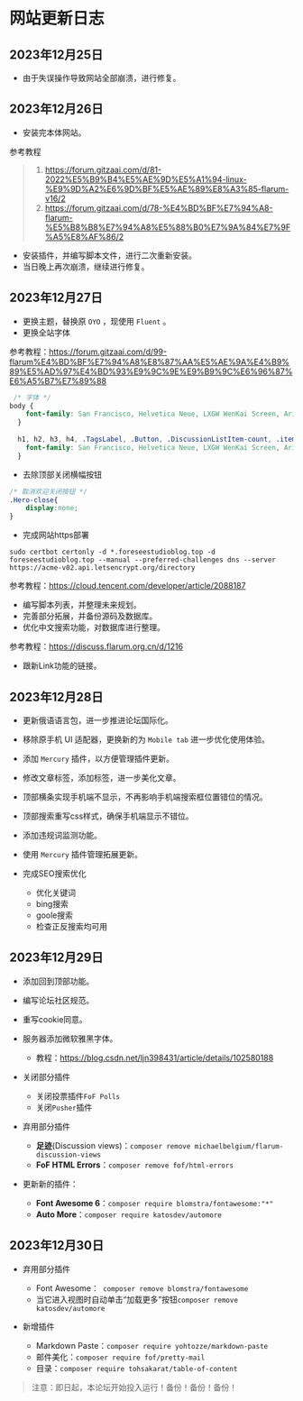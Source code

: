 # 网站更新日志

## 2023年12月25日

- 由于失误操作导致网站全部崩溃，进行修复。

## 2023年12月26日

- 安装完本体网站。

参考教程

> 1. https://forum.gitzaai.com/d/81-2022%E5%B9%B4%E5%AE%9D%E5%A1%94-linux-%E9%9D%A2%E6%9D%BF%E5%AE%89%E8%A3%85-flarum-v16/2
> 2. https://forum.gitzaai.com/d/78-%E4%BD%BF%E7%94%A8-flarum-%E5%B8%B8%E7%94%A8%E5%88%B0%E7%9A%84%E7%9F%A5%E8%AF%86/2

- 安装插件，并编写脚本文件，进行二次重新安装。
- 当日晚上再次崩溃，继续进行修复。

## 2023年12月27日

- 更换主题，替换原 `OYO` ，现使用 `Fluent` 。
- 更换全站字体 

参考教程：https://forum.gitzaai.com/d/99-flarum%E4%BD%BF%E7%94%A8%E8%87%AA%E5%AE%9A%E4%B9%89%E5%AD%97%E4%BD%93%E9%9C%9E%E9%B9%9C%E6%96%87%E6%A5%B7%E7%89%88


```css
 /* 字体 */
body {
    font-family: San Francisco, Helvetica Neue, LXGW WenKai Screen, Arial, sans-serif;
  }
  
  h1, h2, h3, h4, .TagsLabel, .Button, .DiscussionListItem-count, .item-discussion-views {
    font-family: San Francisco, Helvetica Neue, LXGW WenKai Screen, Arial, sans-serif;
  }
```

- 去除顶部关闭横幅按钮

```css
/* 取消欢迎关闭按钮 */
.Hero-close{
	display:none;
}
```

- 完成网站https部署

```shell
sudo certbot certonly -d *.foreseestudioblog.top -d foreseestudioblog.top --manual --preferred-challenges dns --server https://acme-v02.api.letsencrypt.org/directory
```

参考教程：https://cloud.tencent.com/developer/article/2088187

- 编写脚本列表，并整理未来规划。
- 完善部分拓展，并备份源码及数据库。
- 优化中文搜索功能，对数据库进行整理。

参考教程：https://discuss.flarum.org.cn/d/1216

- 跟新Link功能的链接。

## 2023年12月28日

- 更新俄语语言包，进一步推进论坛国际化。
- 移除原手机 UI 适配器，更换新的为 `Mobile tab` 进一步优化使用体验。
- 添加 `Mercury` 插件，以方便管理插件更新。
- 修改文章标签，添加标签，进一步美化文章。
- 顶部横条实现手机端不显示，不再影响手机端搜索框位置错位的情况。
- 顶部搜索重写css样式，确保手机端显示不错位。
- 添加违规词监测功能。
- 使用 `Mercury` 插件管理拓展更新。
- 完成SEO搜索优化

  - 优化关键词
  - bing搜索
  - goole搜索
  - 检查正反搜索均可用

## 2023年12月29日

- 添加回到顶部功能。 

- 编写论坛社区规范。

- 重写cookie同意。

- 服务器添加微软雅黑字体。
  - 教程：https://blog.csdn.net/ljn398431/article/details/102580188
  
- 关闭部分插件
  - 关闭投票插件`FoF Polls`
  - 关闭`Pusher`插件
  
- 弃用部分插件
  - **足迹**(Discussion views)：`composer remove michaelbelgium/flarum-discussion-views`
  - **FoF HTML Errors**：`composer remove fof/html-errors`

- 更新新的插件：
  - **Font Awesome 6**：`composer require blomstra/fontawesome:"*"`
  - **Auto More**：`composer require katosdev/automore`
  
## 2023年12月30日

  - 弃用部分插件
    - Font Awesome：` composer remove blomstra/fontawesome`
    - 当它进入视图时自动单击“加载更多”按钮`composer remove katosdev/automore`

- 新增插件
  - Markdown Paste：`composer require yohtozze/markdown-paste`
  - 邮件美化：`composer require fof/pretty-mail`
  - 目录：`composer require tohsakarat/table-of-content`

> 注意：即日起，本论坛开始投入运行！备份！备份！备份！
